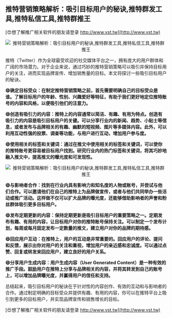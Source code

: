 ## **推特营销策略解析：吸引目标用户的秘诀,推特群发工具,推特私信工具,推特群推王**

[😍想了解推广相关软件的朋友请登录 http://www.vst.tw](http://www.vst.tw)

 <center><img src="https://vst.tw/MP4/tuiguang/png/4.png" alt="推特营销策略解析：吸引目标用户的秘诀,推特群发工具,推特私信工具,推特群推王"></center>

推特（Twitter）作为全球最受欢迎的社交媒体平台之一，拥有庞大的用户群体和广阔的市场潜力。对于企业来说，通过巧妙的推特营销策略可以吸引并保持目标用户的关注，进而实现品牌宣传、增加销售量的目标。本文将探讨一些吸引目标用户的秘诀。

**😄确定目标受众：在制定推特营销策略之前，首先需要明确自己的目标受众是谁。了解目标用户的年龄、性别、兴趣爱好等特征，有助于我们更好地定位推特账号的内容和风格，以便吸引他们的注意力。**

**😄创造有吸引力的内容：推特上的内容通常以简洁、有趣、有用为特点。创造有吸引力的内容是吸引目标用户的关键。可以分享行业内的新闻、趋势、小贴士等信息，或者发布与品牌相关的有趣、幽默的短视频、图片等多媒体内容。此外，可以利用互动性强的投票、调查等功能，与用户进行互动，增加用户参与度。**

**😄使用相关的标签和关键词：通过在推文中使用相关的标签和关键词，可以使你的推特账号更容易被目标用户找到。研究行业内的热门标签和关键词，将其巧妙地融入推文中，提高推文的曝光度和可发现性。**

 <center><img src="https://vst.tw/MP4/tuiguang/png/4.png" alt="推特营销策略解析：吸引目标用户的秘诀,推特群发工具,推特私信工具,推特群推王"></center>

**😄与影响者合作：找到在行业内具有影响力和知名度的人物或账号，并尝试与他们合作。可以邀请他们在自己的推特上为品牌做宣传，或者与他们共同举办一些活动或推广活动。这样做不仅可以扩大品牌的曝光度，还能够借助影响者的声誉和粉丝群体吸引更多目标用户。**

**😄发布定期更新的内容：保持定期更新是吸引目标用户的重要策略之一。定期发布有趣、有用的内容，让目标用户对你的推特账号保持关注。可以制定一个发布计划，每周或每月固定发布一定数量的推文，建立用户对你的品牌的期待感。**

**😄回应用户互动：在推特上，用户的互动是非常重要的。回应用户的评论、提问和反馈，展示出你对用户的关注和重视，增加用户的亲近感和忠诚度。可以通过点赞、回复或转发来回应用户，建立良好的用户关系。**

**😄分享用户生成内容：用户生成内容（User Generated Content）是一种有效的推广手段。鼓励用户在推特上分享与品牌相关的内容，并将其转发到自己的账号上，可以增加品牌曝光度，并赢得用户的信任和支持。**

总结起来，吸引目标用户的秘诀在于针对性的内容创作、有效的互动和与影响者的合作。通过制定明确的目标受众并提供有趣、有用的内容，你可以在推特平台上吸引到更多的目标用户，并实现品牌宣传和销售增长的目标。

[😍想了解推广相关软件的朋友请登录 http://www.vst.tw](http://www.vst.tw)



